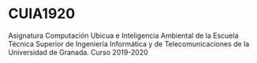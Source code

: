# CUIA1920
Asignatura Computación Ubicua e Inteligencia Ambiental de la Escuela Técnica Superior de Ingeniería Informática y de Telecomunicaciones de la Universidad de Granada. Curso 2019-2020
